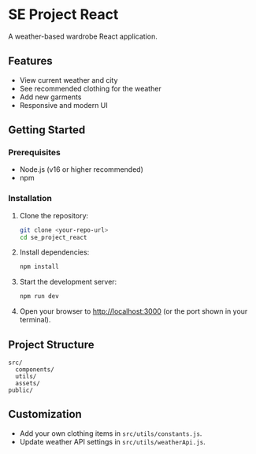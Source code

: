 # SE Project React

A weather-based wardrobe React application.

## Features

- View current weather and city
- See recommended clothing for the weather
- Add new garments
- Responsive and modern UI

## Getting Started

### Prerequisites

- Node.js (v16 or higher recommended)
- npm

### Installation

1. Clone the repository:
   ```bash
   git clone <your-repo-url>
   cd se_project_react
   ```
2. Install dependencies:
   ```bash
   npm install
   ```
3. Start the development server:
   ```bash
   npm run dev
   ```
4. Open your browser to [http://localhost:3000](http://localhost:3000) (or the port shown in your terminal).

## Project Structure

```
src/
  components/
  utils/
  assets/
public/
```

## Customization

- Add your own clothing items in `src/utils/constants.js`.
- Update weather API settings in `src/utils/weatherApi.js`.
